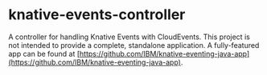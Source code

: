 # knative-events-controller
A controller for handling Knative Events with CloudEvents. This project is not intended to provide a complete, standalone application. A fully-featured app can be found at [https://github.com/IBM/knative-eventing-java-app](https://github.com/IBM/knative-eventing-java-app).
